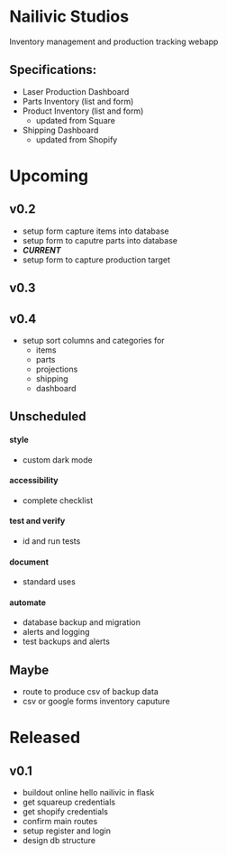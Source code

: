 # Nailivic Studios
Inventory management and production tracking webapp

## Specifications:
- Laser Production Dashboard
- Parts Inventory (list and form)
- Product Inventory (list and form)
    - updated from Square
- Shipping Dashboard
    - updated from Shopify


# Upcoming
## v0.2
- setup form capture items into database
- setup form to caputre parts into database
- ***CURRENT***
- setup form to capture production target

## v0.3

## v0.4
- setup sort columns and categories for
    - items
    - parts
    - projections
    - shipping
    - dashboard


## Unscheduled
#### style
- custom dark mode
#### accessibility
- complete checklist
#### test and verify
- id and run tests
#### document
- standard uses
#### automate
- database backup and migration
- alerts and logging
- test backups and alerts

## Maybe
- route to produce csv of backup data
- csv or google forms inventory caputure

# Released
## v0.1
- buildout online hello nailivic in flask
- get squareup credentials
- get shopify credentials
- confirm main routes
- setup register and login
- design db structure